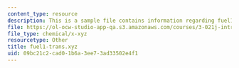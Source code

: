 ```yaml
---
content_type: resource
description: This is a sample file contains information regarding fuel1-trans.xyz.
file: https://ol-ocw-studio-app-qa.s3.amazonaws.com/courses/3-021j-introduction-to-modeling-and-simulation-spring-2012/09bc21c2cad01b6a3ee73ad33502e4f1_fuel1-trans.xyz
file_type: chemical/x-xyz
resourcetype: Other
title: fuel1-trans.xyz
uid: 09bc21c2-cad0-1b6a-3ee7-3ad33502e4f1
---
```


